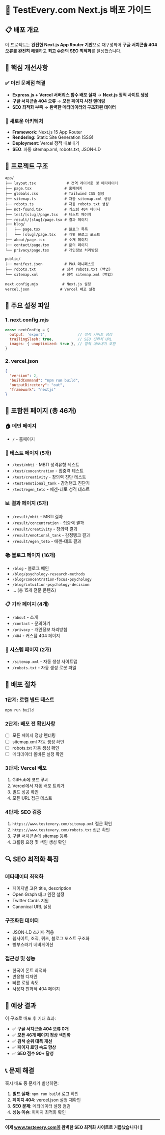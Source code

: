 # 🚀 TestEvery.com Next.js 배포 가이드

## 📋 배포 개요

이 프로젝트는 **완전한 Next.js App Router 기반**으로 재구성되어 **구글 서치콘솔 404 오류를 완전히 해결**하고 **최고 수준의 SEO 최적화**를 달성했습니다.

## 🎯 핵심 개선사항

### ✅ 이전 문제점 해결
- **Express.js + Vercel 서버리스 함수 배포 실패** → **Next.js 정적 사이트 생성**
- **구글 서치콘솔 404 오류** → **모든 페이지 사전 렌더링**
- **SEO 최적화 부족** → **완벽한 메타데이터와 구조화된 데이터**

### 🚀 새로운 아키텍처
- **Framework**: Next.js 15 App Router
- **Rendering**: Static Site Generation (SSG)
- **Deployment**: Vercel 정적 내보내기
- **SEO**: 자동 sitemap.xml, robots.txt, JSON-LD

## 📁 프로젝트 구조

```
app/
├── layout.tsx              # 전역 레이아웃 및 메타데이터
├── page.tsx               # 홈페이지
├── globals.css            # Tailwind CSS 설정
├── sitemap.ts             # 자동 sitemap.xml 생성
├── robots.ts              # 자동 robots.txt 생성
├── not-found.tsx          # 커스텀 404 페이지
├── test/[slug]/page.tsx   # 테스트 페이지
├── result/[slug]/page.tsx # 결과 페이지
├── blog/
│   ├── page.tsx           # 블로그 목록
│   └── [slug]/page.tsx    # 개별 블로그 포스트
├── about/page.tsx         # 소개 페이지
├── contact/page.tsx       # 문의 페이지
└── privacy/page.tsx       # 개인정보 처리방침

public/
├── manifest.json          # PWA 매니페스트
├── robots.txt            # 정적 robots.txt (백업)
└── sitemap.xml           # 정적 sitemap.xml (백업)

next.config.mjs           # Next.js 설정
vercel.json              # Vercel 배포 설정
```

## 🔧 주요 설정 파일

### 1. next.config.mjs
```javascript
const nextConfig = {
  output: 'export',              // 정적 사이트 생성
  trailingSlash: true,           // SEO 친화적 URL
  images: { unoptimized: true }, // 정적 내보내기 호환
}
```

### 2. vercel.json
```json
{
  "version": 2,
  "buildCommand": "npm run build",
  "outputDirectory": "out",
  "framework": "nextjs"
}
```

## 📄 포함된 페이지 (총 46개)

### 🏠 메인 페이지
- `/` - 홈페이지

### 🧠 테스트 페이지 (5개)
- `/test/mbti` - MBTI 성격유형 테스트
- `/test/concentration` - 집중력 테스트
- `/test/creativity` - 창의력 진단 테스트
- `/test/emotional_tank` - 감정탱크 진단기
- `/test/egen_teto` - 에겐-테토 성격 테스트

### 📊 결과 페이지 (5개)
- `/result/mbti` - MBTI 결과
- `/result/concentration` - 집중력 결과
- `/result/creativity` - 창의력 결과
- `/result/emotional_tank` - 감정탱크 결과
- `/result/egen_teto` - 에겐-테토 결과

### 📚 블로그 페이지 (16개)
- `/blog` - 블로그 메인
- `/blog/psychology-research-methods`
- `/blog/concentration-focus-psychology`
- `/blog/intuition-psychology-decision`
- ... (총 15개 전문 콘텐츠)

### 📋 기타 페이지 (4개)
- `/about` - 소개
- `/contact` - 문의하기
- `/privacy` - 개인정보 처리방침
- `/404` - 커스텀 404 페이지

### 🔧 시스템 페이지 (2개)
- `/sitemap.xml` - 자동 생성 사이트맵
- `/robots.txt` - 자동 생성 로봇 파일

## 🚀 배포 절차

### 1단계: 로컬 빌드 테스트
```bash
npm run build
```

### 2단계: 배포 전 확인사항
- [ ] 모든 페이지 정상 렌더링
- [ ] sitemap.xml 자동 생성 확인
- [ ] robots.txt 자동 생성 확인
- [ ] 메타데이터 올바른 설정 확인

### 3단계: Vercel 배포
1. GitHub에 코드 푸시
2. Vercel에서 자동 배포 트리거
3. 빌드 성공 확인
4. 모든 URL 접근 테스트

### 4단계: SEO 검증
1. `https://www.testevery.com/sitemap.xml` 접근 확인
2. `https://www.testevery.com/robots.txt` 접근 확인
3. 구글 서치콘솔에 sitemap 등록
4. 크롤링 요청 및 색인 생성 확인

## 🔍 SEO 최적화 특징

### 메타데이터 최적화
- 페이지별 고유 title, description
- Open Graph 태그 완전 설정
- Twitter Cards 지원
- Canonical URL 설정

### 구조화된 데이터
- JSON-LD 스키마 적용
- 웹사이트, 조직, 퀴즈, 블로그 포스트 구조화
- 빵부스러기 네비게이션

### 접근성 및 성능
- 한국어 폰트 최적화
- 반응형 디자인
- 빠른 로딩 속도
- 사용자 친화적 404 페이지

## 🎉 예상 결과

이 구조로 배포 후 기대 효과:

- ✅ **구글 서치콘솔 404 오류 0개**
- ✅ **모든 46개 페이지 정상 색인화**
- ✅ **검색 순위 대폭 개선**
- ✅ **페이지 로딩 속도 향상**
- ✅ **SEO 점수 90+ 달성**

## 📞 문제 해결

혹시 배포 중 문제가 발생하면:

1. **빌드 실패**: `npm run build` 로그 확인
2. **페이지 404**: vercel.json 설정 재확인
3. **SEO 문제**: 메타데이터 설정 점검
4. **성능 이슈**: 이미지 최적화 확인

---

**이제 www.testevery.com이 완벽한 SEO 최적화 사이트로 거듭났습니다! 🚀**